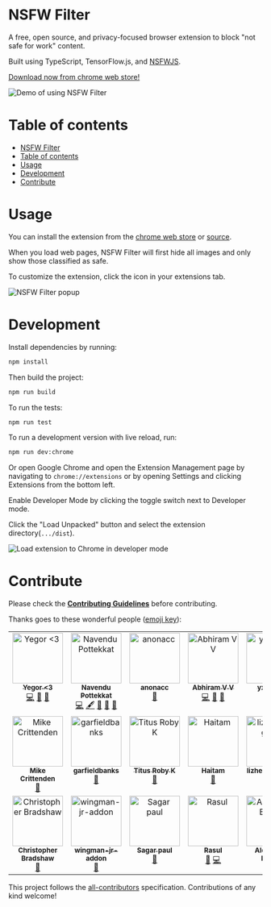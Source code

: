 # NSFW Filter

A free, open source, and privacy-focused browser extension to block "not safe for work" content.

Built using TypeScript, TensorFlow.js, and [NSFWJS](https://github.com/infinitered/nsfwjs).

[Download now from chrome web store!](https://chrome.google.com/webstore/detail/nsfw-filter/kmgagnlkckiamnenbpigfaljmanlbbhh)

![Demo of using NSFW Filter](demo/images/demo.gif)

# Table of contents

- [NSFW Filter](#nsfw-filter)
- [Table of contents](#table-of-contents)
- [Usage](#usage)
- [Development](#development)
- [Contribute](#contribute)

# Usage

You can install the extension from the [chrome web store](https://chrome.google.com/webstore/detail/nsfw-filter/kmgagnlkckiamnenbpigfaljmanlbbhh) or [source](#development).

When you load web pages, NSFW Filter will first hide all images and only show those classified as safe.

To customize the extension, click the icon in your extensions tab.

![NSFW Filter popup](demo/images/popup-window.png)

# Development

Install dependencies by running:

```sh
npm install
```

Then build the project:

```sh
npm run build
```

To run the tests:

```sh
npm run test
```

To run a development version with live reload, run:

```sh
npm run dev:chrome
```

Or open Google Chrome and open the Extension Management page by navigating to ```chrome://extensions``` or by opening Settings and clicking Extensions from the bottom left.

Enable Developer Mode by clicking the toggle switch next to Developer mode.

Click the "Load Unpacked" button and select the extension directory(```.../dist```).

![Load extension to Chrome in developer mode](./demo/images/install-instructions.png)

# Contribute

Please check the [**Contributing Guidelines**](https://github.com/navendu-pottekkat/nsfw-filter/blob/master/.github/markdown/CONTRIBUTING.md) before contributing.

Thanks goes to these wonderful people ([emoji key](https://allcontributors.org/docs/en/emoji-key)):

<!-- ALL-CONTRIBUTORS-LIST:START - Do not remove or modify this section -->
<!-- prettier-ignore-start -->
<!-- markdownlint-disable -->
<table>
  <tbody>
    <tr>
      <td align="center" valign="top" width="14.28%"><a href="https://github.com/YegorZaremba"><img src="https://avatars3.githubusercontent.com/u/31797554?v=4?s=100" width="100px;" alt="Yegor <3"/><br /><sub><b>Yegor <3</b></sub></a><br /><a href="https://github.com/nsfw-filter/nsfw-filter/commits?author=YegorZaremba" title="Code">💻</a> <a href="#design-YegorZaremba" title="Design">🎨</a> <a href="#ideas-YegorZaremba" title="Ideas, Planning, & Feedback">🤔</a></td>
      <td align="center" valign="top" width="14.28%"><a href="http://navendu.me"><img src="https://avatars1.githubusercontent.com/u/49474499?v=4?s=100" width="100px;" alt="Navendu Pottekkat"/><br /><sub><b>Navendu Pottekkat</b></sub></a><br /><a href="https://github.com/nsfw-filter/nsfw-filter/commits?author=navendu-pottekkat" title="Code">💻</a> <a href="#content-navendu-pottekkat" title="Content">🖋</a> <a href="https://github.com/nsfw-filter/nsfw-filter/commits?author=navendu-pottekkat" title="Documentation">📖</a> <a href="#design-navendu-pottekkat" title="Design">🎨</a> <a href="#ideas-navendu-pottekkat" title="Ideas, Planning, & Feedback">🤔</a></td>
      <td align="center" valign="top" width="14.28%"><a href="https://github.com/anonacc"><img src="https://avatars3.githubusercontent.com/u/64102225?v=4?s=100" width="100px;" alt="anonacc"/><br /><sub><b>anonacc</b></sub></a><br /><a href="https://github.com/nsfw-filter/nsfw-filter/issues?q=author%3Aanonacc" title="Bug reports">🐛</a></td>
      <td align="center" valign="top" width="14.28%"><a href="https://github.com/abhirammltr"><img src="https://avatars1.githubusercontent.com/u/32649851?v=4?s=100" width="100px;" alt="Abhiram V V"/><br /><sub><b>Abhiram V V</b></sub></a><br /><a href="https://github.com/nsfw-filter/nsfw-filter/commits?author=abhirammltr" title="Code">💻</a> <a href="https://github.com/nsfw-filter/nsfw-filter/issues?q=author%3Aabhirammltr" title="Bug reports">🐛</a> <a href="#ideas-abhirammltr" title="Ideas, Planning, & Feedback">🤔</a></td>
      <td align="center" valign="top" width="14.28%"><a href="https://github.com/yxlin118"><img src="https://avatars1.githubusercontent.com/u/54916304?v=4?s=100" width="100px;" alt="yxlin118"/><br /><sub><b>yxlin118</b></sub></a><br /><a href="https://github.com/nsfw-filter/nsfw-filter/issues?q=author%3Ayxlin118" title="Bug reports">🐛</a> <a href="#ideas-yxlin118" title="Ideas, Planning, & Feedback">🤔</a></td>
      <td align="center" valign="top" width="14.28%"><a href="https://clay.sh"><img src="https://avatars3.githubusercontent.com/u/16675291?v=4?s=100" width="100px;" alt="Clay McGinnis"/><br /><sub><b>Clay McGinnis</b></sub></a><br /><a href="https://github.com/nsfw-filter/nsfw-filter/pulls?q=is%3Apr+reviewed-by%3AClayMav" title="Reviewed Pull Requests">👀</a></td>
      <td align="center" valign="top" width="14.28%"><a href="https://www.youtube.com/channel/UCPGv2tVqEt6iBFnnMTjnRBA"><img src="https://avatars1.githubusercontent.com/u/6668371?v=4?s=100" width="100px;" alt="Brady Dowling"/><br /><sub><b>Brady Dowling</b></sub></a><br /><a href="#ideas-bradydowling" title="Ideas, Planning, & Feedback">🤔</a></td>
    </tr>
    <tr>
      <td align="center" valign="top" width="14.28%"><a href="http://littlebluelabs.com"><img src="https://avatars2.githubusercontent.com/u/32261?v=4?s=100" width="100px;" alt="Mike Crittenden"/><br /><sub><b>Mike Crittenden</b></sub></a><br /><a href="https://github.com/nsfw-filter/nsfw-filter/commits?author=mikecrittenden" title="Documentation">📖</a></td>
      <td align="center" valign="top" width="14.28%"><a href="https://github.com/garfieldbanks"><img src="https://avatars3.githubusercontent.com/u/12904270?v=4?s=100" width="100px;" alt="garfieldbanks"/><br /><sub><b>garfieldbanks</b></sub></a><br /><a href="https://github.com/nsfw-filter/nsfw-filter/issues?q=author%3Agarfieldbanks" title="Bug reports">🐛</a></td>
      <td align="center" valign="top" width="14.28%"><a href="https://github.com/TitusRobyK"><img src="https://avatars1.githubusercontent.com/u/32787952?v=4?s=100" width="100px;" alt="Titus Roby K"/><br /><sub><b>Titus Roby K</b></sub></a><br /><a href="https://github.com/nsfw-filter/nsfw-filter/issues?q=author%3ATitusRobyK" title="Bug reports">🐛</a></td>
      <td align="center" valign="top" width="14.28%"><a href="https://github.com/hsusanoo"><img src="https://avatars2.githubusercontent.com/u/35850056?v=4?s=100" width="100px;" alt="Haitam"/><br /><sub><b>Haitam</b></sub></a><br /><a href="https://github.com/nsfw-filter/nsfw-filter/issues?q=author%3Ahsusanoo" title="Bug reports">🐛</a></td>
      <td align="center" valign="top" width="14.28%"><a href="https://github.com/lizhendong128"><img src="https://avatars3.githubusercontent.com/u/24618122?v=4?s=100" width="100px;" alt="lizhendong128"/><br /><sub><b>lizhendong128</b></sub></a><br /><a href="https://github.com/nsfw-filter/nsfw-filter/issues?q=author%3Alizhendong128" title="Bug reports">🐛</a></td>
      <td align="center" valign="top" width="14.28%"><a href="https://github.com/Woctor-Dho"><img src="https://avatars3.githubusercontent.com/u/25572322?v=4?s=100" width="100px;" alt="Woctor-Dho"/><br /><sub><b>Woctor-Dho</b></sub></a><br /><a href="#ideas-Woctor-Dho" title="Ideas, Planning, & Feedback">🤔</a></td>
      <td align="center" valign="top" width="14.28%"><a href="https://github.com/miaokun-normal"><img src="https://avatars2.githubusercontent.com/u/67724210?v=4?s=100" width="100px;" alt="miaokun-normal"/><br /><sub><b>miaokun-normal</b></sub></a><br /><a href="https://github.com/nsfw-filter/nsfw-filter/issues?q=author%3Amiaokun-normal" title="Bug reports">🐛</a></td>
    </tr>
    <tr>
      <td align="center" valign="top" width="14.28%"><a href="https://christopher-bradshaw.com"><img src="https://avatars1.githubusercontent.com/u/1205871?v=4?s=100" width="100px;" alt="Christopher Bradshaw"/><br /><sub><b>Christopher Bradshaw</b></sub></a><br /><a href="https://github.com/nsfw-filter/nsfw-filter/issues?q=author%3Akitsune7" title="Bug reports">🐛</a></td>
      <td align="center" valign="top" width="14.28%"><a href="https://github.com/wingman-jr-addon"><img src="https://avatars3.githubusercontent.com/u/55339824?v=4?s=100" width="100px;" alt="wingman-jr-addon"/><br /><sub><b>wingman-jr-addon</b></sub></a><br /><a href="#ideas-wingman-jr-addon" title="Ideas, Planning, & Feedback">🤔</a></td>
      <td align="center" valign="top" width="14.28%"><a href="https://github.com/Andrewrick1"><img src="https://avatars2.githubusercontent.com/u/31154843?v=4?s=100" width="100px;" alt="Sagar paul"/><br /><sub><b>Sagar paul</b></sub></a><br /><a href="https://github.com/nsfw-filter/nsfw-filter/commits?author=Andrewrick1" title="Documentation">📖</a></td>
      <td align="center" valign="top" width="14.28%"><a href="https://github.com/govza"><img src="https://avatars0.githubusercontent.com/u/1425574?v=4?s=100" width="100px;" alt="Rasul"/><br /><sub><b>Rasul</b></sub></a><br /><a href="https://github.com/nsfw-filter/nsfw-filter/issues?q=author%3Agovza" title="Bug reports">🐛</a> <a href="https://github.com/nsfw-filter/nsfw-filter/commits?author=govza" title="Code">💻</a></td>
      <td align="center" valign="top" width="14.28%"><a href="https://github.com/Gother01"><img src="https://avatars2.githubusercontent.com/u/65875436?v=4?s=100" width="100px;" alt="Aldulkadir Beceri"/><br /><sub><b>Aldulkadir Beceri</b></sub></a><br /><a href="https://github.com/nsfw-filter/nsfw-filter/issues?q=author%3AGother01" title="Bug reports">🐛</a></td>
      <td align="center" valign="top" width="14.28%"><a href="https://portfolio.silloi.com/"><img src="https://avatars.githubusercontent.com/u/38321101?v=4?s=100" width="100px;" alt="silloi"/><br /><sub><b>silloi</b></sub></a><br /><a href="#ideas-silloi" title="Ideas, Planning, & Feedback">🤔</a> <a href="https://github.com/nsfw-filter/nsfw-filter/issues?q=author%3Asilloi" title="Bug reports">🐛</a> <a href="https://github.com/nsfw-filter/nsfw-filter/commits?author=silloi" title="Code">💻</a></td>
    </tr>
  </tbody>
</table>

<!-- markdownlint-restore -->
<!-- prettier-ignore-end -->

<!-- ALL-CONTRIBUTORS-LIST:END -->

This project follows the [all-contributors](https://github.com/all-contributors/all-contributors) specification. Contributions of any kind welcome!
